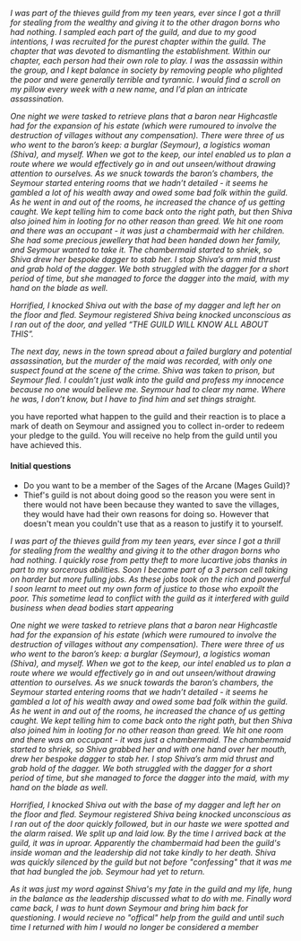 *I was part of the thieves guild from my teen years, ever since I got a thrill for stealing from the wealthy and giving it to the other dragon borns who had nothing. I sampled each part of the guild, and due to my good intentions, I was recruited for the purest chapter within the guild. The chapter that was devoted to dismantling the establishment. Within our chapter, each person had their own role to play. I was the assassin within the group, and I kept balance in society by removing people who plighted the poor and were generally terrible and tyrannic. I would find a scroll on my pillow every week with a new name, and I’d plan an intricate assassination.*

*One night we were tasked to retrieve plans that a baron near Highcastle had for the expansion of his estate (which were rumoured to involve the destruction of villages without any compensation). There were three of us who went to the baron’s keep: a burglar (Seymour), a logistics woman (Shiva), and myself. When we got to the keep, our intel enabled us to plan a route where we would effectively go in and out unseen/without drawing attention to ourselves. As we snuck towards the baron’s chambers, the Seymour started entering rooms that we hadn’t detailed - it seems he gambled a lot of his wealth away and owed some bad folk within the guild. As he went in and out of the rooms, he increased the chance of us getting caught. We kept telling him to come back onto the right path, but then Shiva also joined him in looting for no other reason than greed. We hit one room and there was an occupant - it was just a chambermaid with her children. She had some precious jewellery that had been handed down her family, and Seymour wanted to take it. The chambermaid started to shriek, so Shiva drew her bespoke dagger to stab her. I stop Shiva’s arm mid thrust and grab hold of the dagger. We both struggled with the dagger for a short period of time, but she managed to force the dagger into the maid, with my hand on the blade as well.*

*Horrified, I knocked Shiva out with the base of my dagger and left her on the floor and fled. Seymour registered Shiva being knocked unconscious as I ran out of the door, and yelled “THE GUILD WILL KNOW ALL ABOUT THIS”.*

*The next day, news in the town spread about a failed burglary and potential assassination, but the murder of the maid was recorded, with only one suspect found at the scene of the crime. Shiva was taken to prison, but Seymour fled. I couldn’t just walk into the guild and profess my innocence because no one would believe me. Seymour had to clear my name. Where he was, I don’t know, but I have to find him and set things straight.* 

you have reported what happen to the guild and their reaction is to place a mark of death on Seymour and assigned you to collect in-order to redeem your pledge to the guild. You will receive no help from the guild until you have achieved this.

#### Initial questions

* Do you want to be a member of the Sages of the Arcane (Mages Guild)?
* Thief's guild is not about doing good so the reason you were sent in there would not have been because they wanted to save the villages, they would have had their own reasons for doing so. However that doesn't mean you couldn't use that as a reason to justify it to yourself.

*I was part of the thieves guild from my teen years, ever since I got a thrill for stealing from the wealthy and giving it to the other dragon borns who had nothing. I quickly rose from petty theft to more lucartive jobs thanks in part to my sorcerous abilities. Soon I became part of a 3 person cell taking on harder but more fulling jobs. As these jobs took on the rich and powerful I soon learnt to meet out my own form of justice to those who expoilt the poor. This sometime lead to conflict with the guild as it interfered with guild business when dead bodies start appearing* 

*One night we were tasked to retrieve plans that a baron near Highcastle had for the expansion of his estate (which were rumoured to involve the destruction of villages without any compensation). There were three of us who went to the baron’s keep: a burglar (Seymour), a logistics woman (Shiva), and myself. When we got to the keep, our intel enabled us to plan a route where we would effectively go in and out unseen/without drawing attention to ourselves. As we snuck towards the baron’s chambers, the Seymour started entering rooms that we hadn’t detailed - it seems he gambled a lot of his wealth away and owed some bad folk within the guild. As he went in and out of the rooms, he increased the chance of us getting caught. We kept telling him to come back onto the right path, but then Shiva also joined him in looting for no other reason than greed. We hit one room and there was an occupant - it was just a chambermaid. The chambermaid started to shriek, so Shiva grabbed her and with one hand over her mouth, drew her bespoke dagger to stab her. I stop Shiva’s arm mid thrust and grab hold of the dagger. We both struggled with the dagger for a short period of time, but she managed to force the dagger into the maid, with my hand on the blade as well.*

*Horrified, I knocked Shiva out with the base of my dagger and left her on the floor and fled. Seymour registered Shiva being knocked unconscious as I ran out of the door quickly followed, but in our haste we were spotted and the alarm raised. We split up and laid low. By the time I arrived back at the guild, it was in uproar. Apparently the chambermaid had been the guild's inside woman and the leadership did not take kindly to her death. Shiva was quickly silenced by the guild but not before "confessing" that it was me that had bungled the job. Seymour had yet to return.*

*As it was just my word against Shiva's my fate in the guild and my life, hung in the balance as the leadership discussed what to do with me. Finally word came back, I was to hunt down Seymour and bring him back for questioning. I would recieve no "offical" help from the guild and until such time I returned with him I would no longer be considered a member*  




